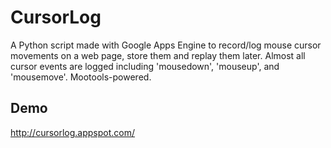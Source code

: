 # CursorLog #

A Python script made with Google Apps Engine to record/log mouse cursor movements on a web page, store them and replay them later. Almost all cursor events are logged including 'mousedown', 'mouseup', and 'mousemove'. Mootools-powered.

## Demo ##

http://cursorlog.appspot.com/